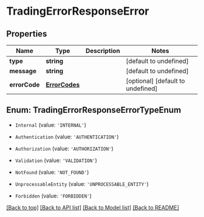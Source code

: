 # TradingErrorResponseError

## Properties

|Name | Type | Description | Notes|
|------------ | ------------- | ------------- | -------------|
|**type** | **string** |  | [default to undefined]|
|**message** | **string** |  | [default to undefined]|
|**errorCode** | [**ErrorCodes**](ErrorCodes.md) |  | [optional] [default to undefined]|


## Enum: TradingErrorResponseErrorTypeEnum


* `Internal` (value: `'INTERNAL'`)

* `Authentication` (value: `'AUTHENTICATION'`)

* `Authorization` (value: `'AUTHORIZATION'`)

* `Validation` (value: `'VALIDATION'`)

* `NotFound` (value: `'NOT_FOUND'`)

* `UnprocessableEntity` (value: `'UNPROCESSABLE_ENTITY'`)

* `Forbidden` (value: `'FORBIDDEN'`)





[[Back to top]](#) [[Back to API list]](../../README.md#documentation-for-api-endpoints) [[Back to Model list]](../../README.md#documentation-for-models) [[Back to README]](../../README.md)
